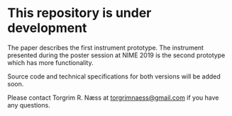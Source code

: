 # This repository is under development
The paper describes the first instrument prototype. The instrument presented during the poster session at NIME 2019 is the second prototype which has more functionality.

Source code and technical specifications for both versions will be added soon.

Please contact Torgrim R. Næss at torgrimnaess@gmail.com if you have any questions.

